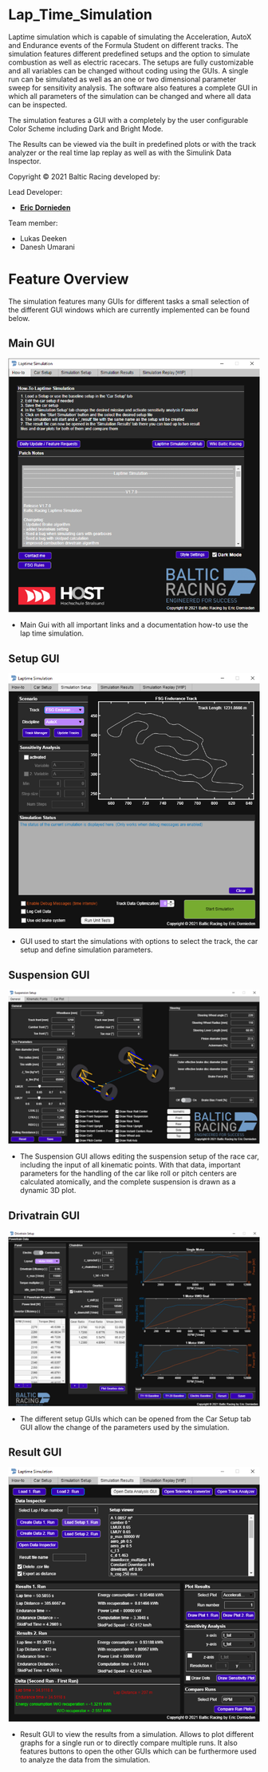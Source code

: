 # Lap_Time_Simulation

Laptime simulation which is capable of simulating the Acceleration, AutoX and Endurance events of the Formula Student on different tracks.
The simulation features different predefined setups and the option to simulate combustion as well as electric racecars.
The setups are fully customizable and all variables can be changed without coding using the GUIs.
A single run can be simulated as well as an one or two dimensional parameter sweep for sensitivity analysis.
The software also features a complete GUI in which all parameters of the simulation can be changed and where all data can be inspected.

The simulation features a GUI with a completely by the user configurable Color Scheme including Dark and Bright Mode.

The Results can be viewed via the built in predefined plots or with the track analyzer or the real time lap replay as well as with the Simulink Data Inspector.

Copyright © 2021 Baltic Racing developed by: 

Lead Developer:
* [**Eric Dornieden**](https://github.com/builder1one)

Team member:
* Lukas Deeken
* Danesh Umarani

# Feature Overview

The simulation features many GUIs for different tasks a small selection of the different GUI windows which are currently implemented can be found below.

## Main GUI
![Main GUI](images/GUIHowToPage.png)  

* Main Gui with all important links and a documentation how-to use the lap time simulation. 

## Setup GUI
![Simulation Setup GUI](images/GUISimulationSetupPage.png)

* GUI used to start the simulations with options to select the track, the car setup and define simulation parameters.

## Suspension GUI
![Suspension GUI](images/SuspensionGUI.png)

* The Suspension GUI allows editing the suspension setup of the race car, including the input of all kinematic points. With that data, important parameters for the handling of the car like roll or pitch centers are calculated atomically, and the complete suspension is drawn as a dynamic 3D plot.

## Drivatrain GUI
![Drivetrain GUI](images/DrivetrainGUI.png)

* The different setup GUIs which can be opened from the Car Setup tab GUI allow the change of the parameters used by the simulation.

## Result GUI
![Result GUI](images/GUIResultPage.png)

* Result GUI to view the results from a simulation. Allows to plot different graphs for a single run or to directly compare multiple runs. It also features buttons to open the other GUIs which can be furthermore used to analyze the data from the simulation.
